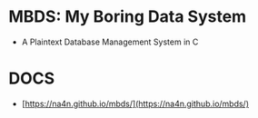 # MBDS: My Boring Data System
- A Plaintext Database Management System in C

# DOCS
- [https://na4n.github.io/mbds/](https://na4n.github.io/mbds/)
